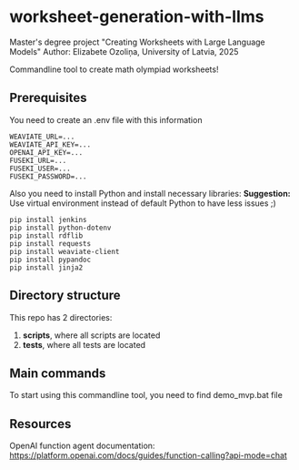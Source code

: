 # worksheet-generation-with-llms
Master's degree project "Creating Worksheets with Large Language Models"
Author: Elizabete Ozoliņa, University of Latvia, 2025

Commandline tool to create math olympiad worksheets!

## Prerequisites
You need to create an .env file with this information
```
WEAVIATE_URL=...
WEAVIATE_API_KEY=...
OPENAI_API_KEY=...
FUSEKI_URL=...
FUSEKI_USER=...
FUSEKI_PASSWORD=...
```

Also you need to install Python and install necessary libraries:
**Suggestion:** Use virtual environment instead of default Python to have less issues ;) 
```
pip install jenkins
pip install python-dotenv
pip install rdflib
pip install requests
pip install weaviate-client
pip install pypandoc
pip install jinja2
```

## Directory structure
This repo has 2 directories:
1) **scripts**, where all scripts are located
2) **tests**, where all tests are located

## Main commands 
To start using this commandline tool, you need to find demo_mvp.bat file

## Resources
OpenAI function agent documentation: https://platform.openai.com/docs/guides/function-calling?api-mode=chat


